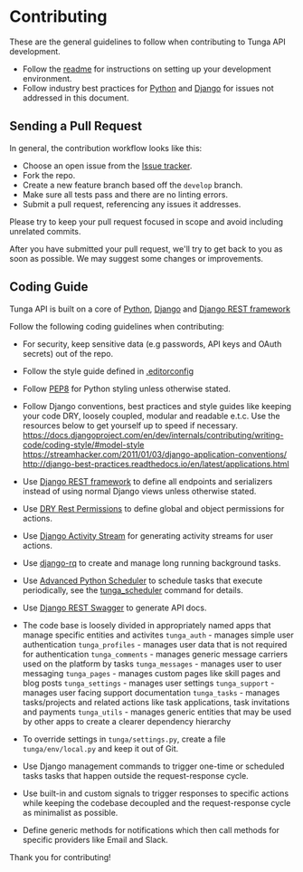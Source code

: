 # Contributing
These are the general guidelines to follow when contributing to Tunga API development.

* Follow the [readme](https://github.com/tunga-io/tunga-api/blob/master/readme.md) for instructions on setting up your development environment.
* Follow industry best practices for [Python](https://www.python.org/) and [Django](https://www.djangoproject.com/) for issues not addressed in this document.

## Sending a Pull Request

In general, the contribution workflow looks like this:

* Choose an open issue from the [Issue tracker](https://github.com/tunga-io/tunga-api/issues).
* Fork the repo.
* Create a new feature branch based off the `develop` branch.
* Make sure all tests pass and there are no linting errors.
* Submit a pull request, referencing any issues it addresses.

Please try to keep your pull request focused in scope and avoid including unrelated commits.

After you have submitted your pull request, we'll try to get back to you as soon as possible. We may suggest some changes or improvements.

## Coding Guide
Tunga API is built on a core of [Python](https://www.python.org/), [Django](https://www.djangoproject.com/) and [Django REST framework](http://www.django-rest-framework.org/)

Follow the following coding guidelines when contributing:

* For security, keep sensitive data (e.g passwords, API keys and OAuth secrets) out of the repo.
* Follow the style guide defined in [.editorconfig](https://github.com/tunga-io/tunga-web/blob/master/.editorconfig)
* Follow [PEP8](https://www.python.org/dev/peps/pep-0008/) for Python styling unless otherwise stated.
* Follow Django conventions, best practices and style guides like keeping your code DRY, loosely coupled, modular and readable e.t.c. 
Use the resources below to get yourself up to speed if necessary.
https://docs.djangoproject.com/en/dev/internals/contributing/writing-code/coding-style/#model-style
https://streamhacker.com/2011/01/03/django-application-conventions/
http://django-best-practices.readthedocs.io/en/latest/applications.html

* Use [Django REST framework](http://www.django-rest-framework.org/) to define all endpoints and serializers instead of using normal Django views unless otherwise stated.
* Use [DRY Rest Permissions](https://github.com/dbkaplan/dry-rest-permissions) to define global and object permissions for actions.
* Use [Django Activity Stream](https://github.com/justquick/django-activity-stream) for generating activity streams for user actions.
* Use [django-rq](https://github.com/rq/django-rq) to create and manage long running background tasks.
* Use [Advanced Python Scheduler](https://apscheduler.readthedocs.io/en/latest/) to schedule tasks that execute periodically, see the [tunga_scheduler](https://github.com/tunga-io/tunga-api/blob/master/tunga_utils/management/commands/tunga_scheduler.py) command for details.
* Use [Django REST Swagger](https://github.com/marcgibbons/django-rest-swagger) to generate API docs.

* The code base is loosely divided in appropriately named apps that manage specific entities and activites
`tunga_auth` - manages simple user authentication
`tunga_profiles` - manages user data that is not required for authentication
`tunga_comments` - manages generic message carriers used on the platform by tasks
`tunga_messages` - manages user to user messaging
`tunga_pages` - manages custom pages like skill pages and blog posts
`tunga_settings` - manages user settings
`tunga_support` - manages user facing support documentation
`tunga_tasks` - manages tasks/projects and related actions like task applications, task invitations and payments
`tunga_utils` - manages generic entities that may be used by other apps to create a clearer dependency hierarchy

* To override settings in `tunga/settings.py`, create a file `tunga/env/local.py` and keep it out of Git.
* Use Django management commands to trigger one-time or scheduled tasks tasks that happen outside the request-response cycle.
* Use built-in and custom signals to trigger responses to specific actions while keeping the codebase decoupled and the request-response cycle as minimalist as possible. 
* Define generic methods for notifications which then call methods for specific providers like Email and Slack.

Thank you for contributing!
